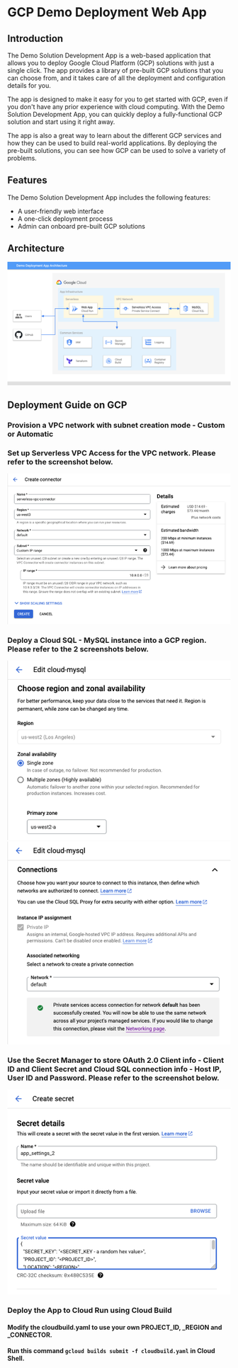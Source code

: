 # GCP Demo Deployment Web App

## Introduction 
The Demo Solution Development App is a web-based application that allows you to deploy Google Cloud Platform (GCP) solutions with just a single click. The app provides a library of pre-built GCP solutions that you can choose from, and it takes care of all the deployment and configuration details for you.

The app is designed to make it easy for you to get started with GCP, even if you don't have any prior experience with cloud computing. With the Demo Solution Development App, you can quickly deploy a fully-functional GCP solution and start using it right away.

The app is also a great way to learn about the different GCP services and how they can be used to build real-world applications. By deploying the pre-built solutions, you can see how GCP can be used to solve a variety of problems.

## Features

The Demo Solution Development App includes the following features:

- A user-friendly web interface
- A one-click deployment process
- Admin can onboard pre-built GCP solutions

## Architecture
![Architecture](images/architecture.png)

## Deployment Guide on GCP

### Provision a VPC network with subnet creation mode - Custom or Automatic
### Set up Serverless VPC Access for the VPC network. Please refer to the screenshot below.
![Serverless VPC Connector](images/connector.png)
### Deploy a Cloud SQL - MySQL instance into a GCP region. Please refer to the 2 screenshots below.
![Cloud SQL 1](images/cloud_sql_1.png)
![Cloud SQL 1](images/cloud_sql_2.png)
### Use the Secret Manager to store OAuth 2.0 Client info - Client ID and Client Secret and Cloud SQL connection info - Host IP, User ID and Password. Please refer to the screenshot below.
![Secret Manager](images/secret_manager.png)
### Deploy the App to Cloud Run using Cloud Build
#### Modify the cloudbuild.yaml to use your own PROJECT_ID, _REGION and _CONNECTOR.
#### Run this command ```gcloud builds submit -f cloudbuild.yaml``` in Cloud Shell.

